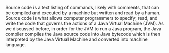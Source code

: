 Source code is a text listing of commands, likely with comments, that can be compiled and executed by a machine but written and read by a human. Source code is what allows computer programmers to specify, read, and write the code that governs the actions of a Java Virtual Machine (JVM). As we discussed before, in order for the JVM to run a Java program, the Java compiler compiles the Java source code into Java bytecode which is then interpreted by the Java Virtual Machine and converted into machine language.

